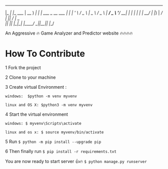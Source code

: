 # 
 _____ _            ____       _ _                
|_   _| |__   ___  | __ )  ___| | |_ ___ _ __ ___ 
  | | | '_ \ / _ \ |  _ \ / _ \ | __/ _ \ '__/ __|
  | | | | | |  __/ | |_) |  __/ | ||  __/ |  \__ \
  |_| |_| |_|\___| |____/ \___|_|\__\___|_|  |___/                               

An Aggressive :fire: Game Analyzer and Predictor website :fire::fire::fire::fire:

# How To Contribute

1 Fork the project

2 Clone to your machine

3 Create virtual Environment : 

    windows:  $python -m venv myvenv
	
    linux and OS X: $python3 -m venv myvenv

4 Start the virtual environment 

    windows: $ myvenv\Scripts\activate
	
    linux and os x: $ source myvenv/bin/activate
    
5 Run 	``$ python -m pip install --upgrade pip``

6 Then finally run	``$ pip install -r requirements.txt``

You are now ready to start server :+1::fire:
	``$ python manage.py runserver``
